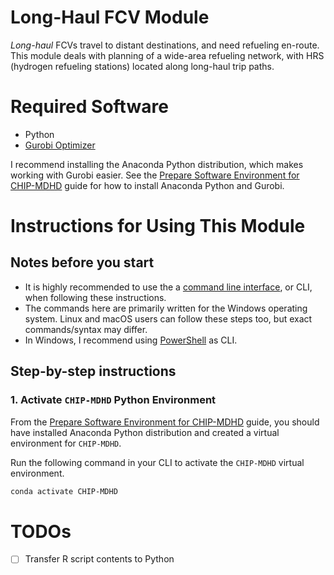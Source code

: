 # Long-Haul FCV Module

_Long-haul_ FCVs travel to distant destinations, and need refueling en-route. 
This module deals with planning of a wide-area refueling network, with HRS (hydrogen refueling stations) located along long-haul trip paths.

# Required Software
- Python
- [Gurobi Optimizer](http://www.gurobi.com/products/gurobi-optimizer)

I recommend installing the Anaconda Python distribution, which makes working with Gurobi easier. See the [Prepare Software Environment for CHIP-MDHD](../prep-software-guide.md) guide for how to install Anaconda Python and Gurobi.

# Instructions for Using This Module
## Notes before you start
- It is highly recommended to use the a [command line interface](https://tutorial.djangogirls.org/en/intro_to_command_line/), or CLI, when following these instructions.
- The commands here are primarily written for the Windows operating system. Linux and macOS users can follow these steps too, but exact commands/syntax may differ.
- In Windows, I recommend using [PowerShell](https://docs.microsoft.com/en-us/powershell/scripting/getting-started/getting-started-with-windows-powershell?view=powershell-6) as CLI.

## Step-by-step instructions
### 1. Activate `CHIP-MDHD` Python Environment
From the [Prepare Software Environment for CHIP-MDHD](../prep-software-guide.md) guide, you should have installed Anaconda Python distribution and created a virtual environment for `CHIP-MDHD`. 

Run the following command in your CLI to activate the `CHIP-MDHD` virtual environment.
```powershell
conda activate CHIP-MDHD
```





# TODOs
- [ ] Transfer R script contents to Python